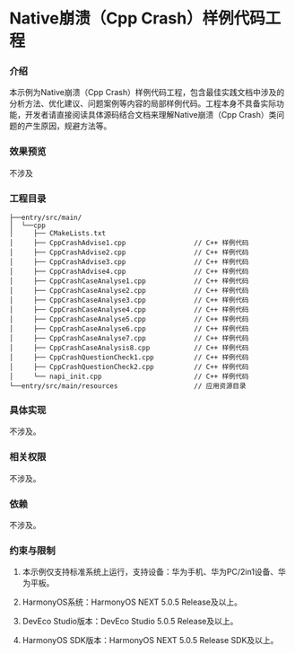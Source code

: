 # Native崩溃（Cpp Crash）样例代码工程

### 介绍

本示例为Native崩溃（Cpp Crash）样例代码工程，包含最佳实践文档中涉及的分析方法、优化建议、问题案例等内容的局部样例代码。工程本身不具备实际功能，开发者请直接阅读具体源码结合文档来理解Native崩溃（Cpp Crash）类问题的产生原因，规避方法等。


### 效果预览

不涉及

### 工程目录
```
├──entry/src/main/
│  └──cpp
│     ├── CMakeLists.txt
│     ├── CppCrashAdvise1.cpp                 // C++ 样例代码
│     ├── CppCrashAdvise2.cpp                 // C++ 样例代码
│     ├── CppCrashAdvise3.cpp                 // C++ 样例代码
│     ├── CppCrashAdvise4.cpp                 // C++ 样例代码
│     ├── CppCrashCaseAnalyse1.cpp            // C++ 样例代码
│     ├── CppCrashCaseAnalyse2.cpp            // C++ 样例代码
│     ├── CppCrashCaseAnalyse3.cpp            // C++ 样例代码
│     ├── CppCrashCaseAnalyse4.cpp            // C++ 样例代码
│     ├── CppCrashCaseAnalyse5.cpp            // C++ 样例代码
│     ├── CppCrashCaseAnalyse6.cpp            // C++ 样例代码
│     ├── CppCrashCaseAnalyse7.cpp            // C++ 样例代码
│     ├── CppCrashCaseAnalysis8.cpp           // C++ 样例代码
│     ├── CppCrashQuestionCheck1.cpp          // C++ 样例代码
│     ├── CppCrashQuestionCheck2.cpp          // C++ 样例代码
│     └── napi_init.cpp                       // C++ 样例代码
└──entry/src/main/resources                   // 应用资源目录      
```

### 具体实现

不涉及。

### 相关权限

不涉及。

### 依赖

不涉及。

###  约束与限制

1. 本示例仅支持标准系统上运行，支持设备：华为手机、华为PC/2in1设备、华为平板。

2. HarmonyOS系统：HarmonyOS NEXT 5.0.5 Release及以上。

3. DevEco Studio版本：DevEco Studio 5.0.5 Release及以上。

4. HarmonyOS SDK版本：HarmonyOS NEXT 5.0.5 Release SDK及以上。